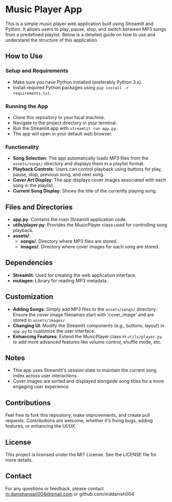 # Music Player App

This is a simple music player web application built using Streamlit and Python. It allows users to play, pause, stop, and switch between MP3 songs from a predefined playlist. Below is a detailed guide on how to use and understand the structure of this application.

## How to Use

### Setup and Requirements
- Make sure you have Python installed (preferably Python 3.x).
- Install required Python packages using `pip install -r requirements.txt`.

### Running the App
- Clone this repository to your local machine.
- Navigate to the project directory in your terminal.
- Run the Streamlit app with `streamlit run app.py`.
- The app will open in your default web browser.

### Functionality
- **Song Selection**: The app automatically loads MP3 files from the `assets/songs/` directory and displays them in a playlist format.
- **Playback Controls**: Users can control playback using buttons for play, pause, stop, previous song, and next song.
- **Cover Art Display**: The app displays cover images associated with each song in the playlist.
- **Current Song Display**: Shows the title of the currently playing song.

## Files and Directories

- **app.py**: Contains the main Streamlit application code.
- **utils/player.py**: Provides the MusicPlayer class used for controlling song playback.
- **assets/**:
  - **songs/**: Directory where MP3 files are stored.
  - **images/**: Directory where cover images for each song are stored.

## Dependencies

- **Streamlit**: Used for creating the web application interface.
- **mutagen**: Library for reading MP3 metadata.

## Customization

- **Adding Songs**: Simply add MP3 files to the `assets/songs/` directory. Ensure the cover image filenames start with 'cover_image' and are stored in `assets/images/`.
- **Changing UI**: Modify the Streamlit components (e.g., buttons, layout) in `app.py` to customize the user interface.
- **Enhancing Features**: Extend the MusicPlayer class in `utils/player.py` to add more advanced features like volume control, shuffle mode, etc.

## Notes

- This app uses Streamlit's session state to maintain the current song index across user interactions.
- Cover images are sorted and displayed alongside song titles for a more engaging user experience.

## Contributions

Feel free to fork this repository, make improvements, and create pull requests. Contributions are welcome, whether it's fixing bugs, adding features, or enhancing the UI/UX.

## License

This project is licensed under the MIT License. See the LICENSE file for more details.

## Contact

For any questions or feedback, please contact m.danishansari004@gmail.com or github.com/mddanish004
